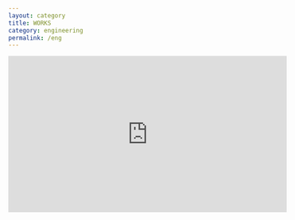 ```yaml
---
layout: category
title: WORKS
category: engineering
permalink: /eng
---
```

<!-- # ENGINEERING -->

<iframe width="560" height="315" src="https://www.youtube.com/embed/HQVZ5H0IhXI" title="YouTube video player" frameborder="0" allow="accelerometer; autoplay; clipboard-write; encrypted-media; gyroscope; picture-in-picture; web-share" allowfullscreen></iframe>


